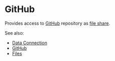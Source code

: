 <!-- TITLE: GitHub -->
<!-- SUBTITLE: -->

# GitHub

Provides access to [GitHub](https://github.com/) repository as [file share](files.md).

See also:

  * [Data Connection](../data-connection.md)
  * [GitHub](https://github.com/)
  * [Files](files.md)
